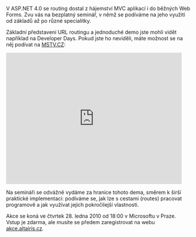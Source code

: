 <!-- dcterms:identifier = aspnetcz#262 -->
<!-- dcterms:title = Pozvánka na seminář: URL routing v ASP.NET Web Forms 4.0 -->
<!-- dcterms:abstract = V ASP.NET 4.0 se routing dostal z hájemství MVC aplikací i do běžných Web Forms. Zvu vás na bezplatný seminář, v němž se podíváme na jeho využití od základů až po různé specialitky. -->
<!-- np9:categoryId = 6 -->
<!-- x4w:category = Akce a události -->
<!-- np9:authorId = 1 -->
<!-- np9:authorEmail = michal.valasek@altairis.cz -->
<!-- dcterms:creator = Michal Altair Valášek -->
<!-- dcterms:created = 2010-01-21T16:28:52.993+01:00 -->
<!-- dcterms:date = 2010-01-21T16:28:52.993+01:00 -->

V ASP.NET 4.0 se routing dostal z hájemství MVC aplikací i do běžných Web Forms. Zvu vás na bezplatný seminář, v němž se podíváme na jeho využití od základů až po různé specialitky.

Základní představení URL routingu a jednoduché demo jste mohli vidět například na Developer Days. Pokud jste ho neviděli, máte možnost se na něj podívat na [MSTV.CZ](http://www.mstv.cz/):

<iframe height="360" src="http://www.mstv.cz/player/338/Demomanie---URL-Routing" frameborder="0" width="480" scrolling="no"></iframe>

Na semináři se odvážně vydáme za hranice tohoto dema, směrem k širší praktické implementaci: podíváme se, jak lze s cestami (routes) pracovat programově a jak využívat jejich pokročilejší vlastnosti.

Akce se koná ve čtvrtek 28. ledna 2010 od 18:00 v Microsoftu v Praze. Vstup je zdarma, ale musíte se předem zaregistrovat na webu [akce.altairis.cz](http://akce.altairis.cz/Events/323.aspx).